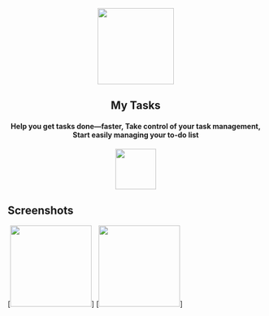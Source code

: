 
<p align="center"><img src="https://lh3.googleusercontent.com/lUmKb3zC9J8RAlcuydah5oh_mNbTgs8OBAZ2qmFciPkcp4cQFVDKLNhCSLL2VITxJvA=s180-rw" width="150"></p> 
<h2 align="center"><b>My Tasks</b></h2>
<h4 align="center">Help you get tasks done—faster, Take control of your task management, Start easily managing your to-do list</h4>
<p align="center"><a href="https://play.google.com/store/apps/details?id=com.teaml.mytasks"><img src="https://play.google.com/intl/en_us/badges/images/generic/en_badge_web_generic.png" height="80"></a></p> 

## Screenshots

[<img src="https://lh3.googleusercontent.com/RAS4S7P8K9oHbTwAKWUu3OzyluMObE64LRK3xOxnGJWiLVsieOKB1xNo5t3-uMqHEoM=w1366-h657-rw" width=160>]
[<img src="https://lh3.googleusercontent.com/cjOvllic7Q1PglY4v4pjLwdoY74RwHQHtCXNzv4k1ysLHw3LcN_R7h-kqXnciJfZC_s=w1366-h657-rw" width=160>]

